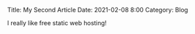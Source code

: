 Title: My Second Article
Date: 2021-02-08 8:00
Category: Blog

I really like free static web hosting!